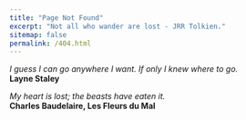 ```yaml
---
title: "Page Not Found"
excerpt: "Not all who wander are lost - JRR Tolkien."
sitemap: false
permalink: /404.html
---
```


*I guess I can go anywhere I want. If only I knew where to go.*  
**Layne Staley**

*My heart is lost; the beasts have eaten it.*  
**Charles Baudelaire, Les Fleurs du Mal**